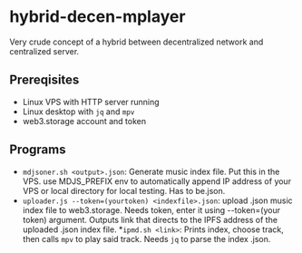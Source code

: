 # hybrid-decen-mplayer
Very crude concept of a hybrid between decentralized network and centralized server. 

## Prereqisites
* Linux VPS with HTTP server running
* Linux desktop with `jq` and `mpv`
* web3.storage account and token

## Programs 
* `mdjsoner.sh <output>.json`: Generate music index file. Put this in the VPS. use MDJS_PREFIX env to automatically append IP address of your VPS or local directory for local testing. Has to be.json.
* `uploader.js --token=(yourtoken) <indexfile>.json`: upload .json music index file to web3.storage. Needs token, enter it using --token=(your token) argument. Outputs link that directs to the IPFS address of the uploaded .json index file.
*`ipmd.sh <link>`: Prints index, choose track, then calls `mpv` to play said track. Needs `jq` to parse the index .json.
